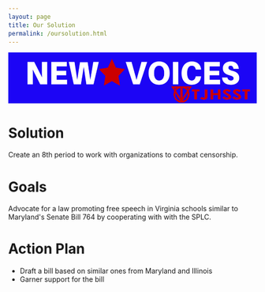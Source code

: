 ```yaml
---
layout: page
title: Our Solution
permalink: /oursolution.html
---
```


![New Voices TJHSST](img/TJHSST.png)

# Solution

Create an 8th period to work with organizations to combat censorship.

# Goals

Advocate for a law promoting free speech in Virginia schools similar to Maryland's Senate Bill 764 by cooperating with with the SPLC.

# Action Plan

* Draft a bill based on similar ones from Maryland and Illinois
* Garner support for the bill

